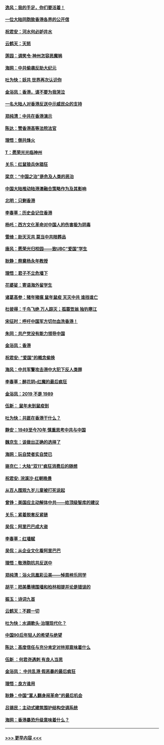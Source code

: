 #### [逸风：我的手足，你们要活着！](../pages/nsc993/n11676352.md?t=11240801) 
#### [一位大陆同胞致香港各界的公开信](../pages/nsc993/n11675761.md?t=11240801) 
#### [祝君安：河水何必妒井水](../pages/nsc993/n11675746.md?t=11240801) 
#### [云鹤天：天怒](../pages/nsc993/n11675718.md?t=11240801) 
#### [莲园：调笑令‧神州怎容恶魔祸](../pages/nsc993/n11675648.md?t=11240801) 
#### [海网：中共偷袭反助大纪元](../pages/nsc993/n11673515.md?t=11240801) 
#### [吐为快：妖共 世界再次认识你](../pages/nsc993/n11673506.md?t=11240801) 
#### [金浴凤：香港，请不要为我哭泣](../pages/nsc993/n11673248.md?t=11240801) 
#### [一名大陆人对香港反送中示威民众的支持](../pages/nsc993/n11672615.md?t=11240801) 
#### [郑纯清：中共在香港演示](../pages/nsc993/n11670539.md?t=11240801) 
#### [陈达：赞香港高等法院法官](../pages/nsc993/n11669542.md?t=11240801) 
#### [理悟：倒共烽火](../pages/nsc993/n11668844.md?t=11240801) 
#### [T：愿荣光光临神州](../pages/nsc993/n11668421.md?t=11240801) 
#### [关乐：红鼠狼兵休猖狂](../pages/nsc993/n11668378.md?t=11240801) 
#### [梁京：“中国之治”是危及人类的恶治](../pages/nsc993/n11668328.md?t=11240801) 
#### [中国大陆推动陆港澳融合策略作为及其影响](../pages/nsc993/n11668157.md?t=11240801) 
#### [北明：只剩香港](../pages/nsc993/n11668002.md?t=11240801) 
#### [李春草：历史会记住香港](../pages/nsc993/n11667927.md?t=11240801) 
#### [杨吒：西方文化革命对中国人的伤害极为阴毒](../pages/nsc993/n11664521.md?t=11240801) 
#### [雪绮：助天灭共 莫当中共陪葬品](../pages/nsc993/n11662650.md?t=11240801) 
#### [唐风：愿荣光归校园——致UBC“爱国”学生](../pages/nsc993/n11662194.md?t=11240801) 
#### [耿静：祭奠杨永年教授](../pages/nsc993/n11662514.md?t=11240801) 
#### [理悟：君子不立危墙下](../pages/nsc993/n11662172.md?t=11240801) 
#### [花婆娑：寄语海外留学生](../pages/nsc993/n11662121.md?t=11240801) 
#### [诸葛高参：猪年猪瘟 鼠年鼠疫 天灭中共 谁挡谁亡](../pages/nsc993/n11661980.md?t=11240801) 
#### [杜彼得：千鸟飞绝 万人踪灭；孤蓑笠翁 独钓寒江](../pages/nsc993/n11661170.md?t=11240801) 
#### [宋征时：呼吁中国军方切勿血洗香港！](../pages/nsc993/n11415318.md?t=11240801) 
#### [朱同：共产党没有能力领导中国](../pages/nsc993/n11660421.md?t=11240801) 
#### [金浴凤：香港](../pages/nsc993/n11660419.md?t=11240801) 
#### [祝君安: “爱国”的概念偷换](../pages/nsc993/n11659706.md?t=11240801) 
#### [海风：中共军警攻击港中大犯下反人类罪](../pages/nsc993/n11659632.md?t=11240801) 
#### [李春草：醉花阴•红魔的最后疯狂](../pages/nsc993/n11659287.md?t=11240801) 
#### [金浴凤：2019 不是 1989](../pages/nsc993/n11657663.md?t=11240801) 
#### [伍新： 鼠年未到鼠疫到](../pages/nsc993/n11655098.md?t=11240801) 
#### [吐为快：共匪在香港干什么？](../pages/nsc993/n11654891.md?t=11240801) 
#### [静安：1949至今70年 慎重思考中共与中国](../pages/nsc993/n11651244.md?t=11240801) 
#### [魏京生：该做出正确的选择了](../pages/nsc993/n11653084.md?t=11240801) 
#### [海网：玩自焚者实自焚已](../pages/nsc993/n11652423.md?t=11240801) 
#### [骆克仁：大陆“双11”疯狂消费后的随想](../pages/nsc993/n11652305.md?t=11240801) 
#### [祝君安: 浣溪沙·红朝晚景](../pages/nsc993/n11652258.md?t=11240801) 
#### [从百人围观九岁儿童被打死说起](../pages/nsc993/n11651030.md?t=11240801) 
#### [曾铮：美国应主动解体中共——给顶级智库的建议](../pages/nsc993/n11649888.md?t=11240801) 
#### [关乐：紧着脱套反紧链](../pages/nsc993/n11649069.md?t=11240801) 
#### [吴侃：阿里巴巴成大盗](../pages/nsc993/n11645523.md?t=11240801) 
#### [李春草：红墙赋](../pages/nsc993/n11646389.md?t=11240801) 
#### [吴侃：从企业文化看阿里巴巴](../pages/nsc993/n11645476.md?t=11240801) 
#### [理悟：敬港胞抗共反送中](../pages/nsc993/n11645466.md?t=11240801) 
#### [郑纯清：浴火凤凰彩云美——悼周梓乐同学](../pages/nsc993/n11645155.md?t=11240801) 
#### [胡平：把美墨境围墙和柏林相提并论是错误的](../pages/nsc993/n11645134.md?t=11240801) 
#### [振玉：诗词九首](../pages/nsc993/n11644081.md?t=11240801) 
#### [云鹤天：不顾一切](../pages/nsc993/n11643508.md?t=11240801) 
#### [吐为快：水调歌头·治理现代化？](../pages/nsc993/n11643485.md?t=11240801) 
#### [中国90后年轻人的希望与绝望](../pages/nsc993/n11642317.md?t=11240801) 
#### [陈达：高度信任与充分肯定对林郑意味着什么](../pages/nsc993/n11641441.md?t=11240801) 
#### [伍新 ：何君尧遇刺 有良人当思](../pages/nsc993/n11641503.md?t=11240801) 
#### [金浴凤： 中共乱港  假恶暴的最后疯狂](../pages/nsc993/n11641495.md?t=11240801) 
#### [理悟：良方谁用](../pages/nsc993/n11641463.md?t=11240801) 
#### [耿静：中国“富人翻身闹革命”的最后机会](../pages/nsc993/n11640655.md?t=11240801) 
#### [吕锡民：主动式建筑围护结构空调系统](../pages/nsc993/n11640168.md?t=11240801) 
#### [海网：香港暴恐升级意味着什么？](../pages/nsc993/n11635904.md?t=11240801) 

----
#### [ >>> 更早内容 <<< ](../indexes/nsc993-earlier.md)
